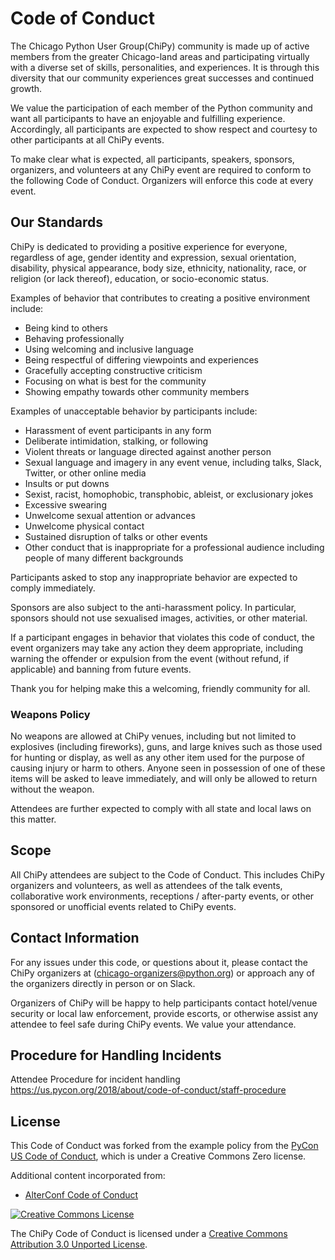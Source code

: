 # Code of Conduct

The Chicago Python User Group(ChiPy) community is made up of active members
from the greater Chicago-land areas and participating virtually with a
diverse set of skills, personalities, and experiences. It is through this
diversity that our community experiences great successes and continued
growth.

We value the participation of each member of the Python community and want all
participants to have an enjoyable and fulfilling experience. Accordingly, all
participants are expected to show respect and courtesy to other participants at
all ChiPy events.

To make clear what is expected, all participants, speakers, sponsors,
organizers, and volunteers at any ChiPy event are required to conform to the
following Code of Conduct. Organizers will enforce this code at every event.

## Our Standards

ChiPy is dedicated to providing a positive experience for everyone, regardless
of age, gender identity and expression, sexual orientation, disability,
physical appearance, body size, ethnicity, nationality, race, or religion (or
lack thereof), education, or socio-economic status.

Examples of behavior that contributes to creating a positive environment
include:

- Being kind to others
- Behaving professionally
- Using welcoming and inclusive language
- Being respectful of differing viewpoints and experiences
- Gracefully accepting constructive criticism
- Focusing on what is best for the community
- Showing empathy towards other community members

Examples of unacceptable behavior by participants include:

- Harassment of event participants in any form
- Deliberate intimidation, stalking, or following
- Violent threats or language directed against another person
- Sexual language and imagery in any event venue, including talks, Slack,
Twitter, or other online media
- Insults or put downs
- Sexist, racist, homophobic, transphobic, ableist, or exclusionary jokes
- Excessive swearing
- Unwelcome sexual attention or advances
- Unwelcome physical contact
- Sustained disruption of talks or other events
- Other conduct that is inappropriate for a professional audience including
people of many different backgrounds

Participants asked to stop any inappropriate behavior are expected to comply
immediately.

Sponsors are also subject to the anti-harassment policy. In particular,
sponsors should not use sexualised images, activities, or other material.

If a participant engages in behavior that violates this code of conduct, the
event organizers may take any action they deem appropriate, including warning
the offender or expulsion from the event (without refund, if applicable) and
banning from future events.

Thank you for helping make this a welcoming, friendly community for all.

### Weapons Policy

No weapons are allowed at ChiPy venues, including but not limited to explosives
(including fireworks), guns, and large knives such as those used for hunting or
display, as well as any other item used for the purpose of causing injury or
harm to others. Anyone seen in possession of one of these items will be asked
to leave immediately, and will only be allowed to return without the weapon.

Attendees are further expected to comply with all state and local laws on this
matter.

## Scope

All ChiPy attendees are subject to the Code of Conduct. This includes ChiPy
organizers and volunteers, as well as attendees of the talk events,
collaborative work environments, receptions / after-party events, or other
sponsored or unofficial events related to ChiPy events.

## Contact Information

For any issues under this code, or questions about it, please contact the ChiPy
organizers at (chicago-organizers@python.org) or approach any of the organizers
directly in person or on Slack.

Organizers of ChiPy will be happy to help participants contact hotel/venue
security or local law enforcement, provide escorts, or otherwise assist any
attendee to feel safe during ChiPy events. We value your attendance.

## Procedure for Handling Incidents

Attendee Procedure for incident handling
https://us.pycon.org/2018/about/code-of-conduct/staff-procedure

## License

This Code of Conduct was forked from the example policy from the [PyCon US Code
of
Conduct](https://github.com/python/pycon-code-of-conduct/blob/master/code_of_conduct.md),
which is under a Creative Commons Zero license.

Additional content incorporated from:
 * [AlterConf Code of Conduct](https://www.alterconf.com/code-of-conduct)

[![Creative Commons License](http://i.creativecommons.org/l/by/3.0/88x31.png)](http://creativecommons.org/licenses/by/3.0/)

The ChiPy Code of Conduct is licensed under a [Creative Commons Attribution 3.0 Unported License](http://creativecommons.org/licenses/by/3.0/).
